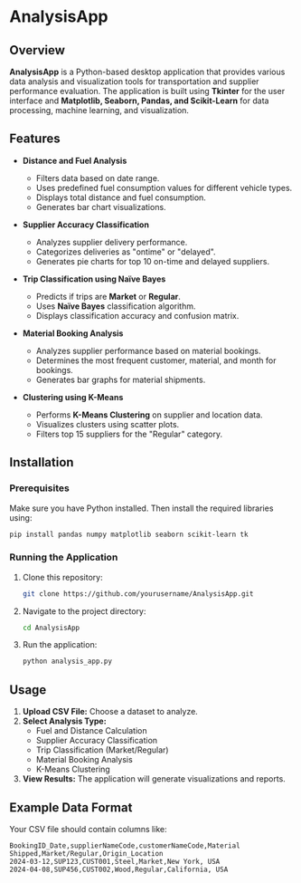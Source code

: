 # AnalysisApp

## Overview
**AnalysisApp** is a Python-based desktop application that provides various data analysis and visualization tools for transportation and supplier performance evaluation. The application is built using **Tkinter** for the user interface and **Matplotlib, Seaborn, Pandas, and Scikit-Learn** for data processing, machine learning, and visualization.

## Features
- **Distance and Fuel Analysis**
  - Filters data based on date range.
  - Uses predefined fuel consumption values for different vehicle types.
  - Displays total distance and fuel consumption.
  - Generates bar chart visualizations.

- **Supplier Accuracy Classification**
  - Analyzes supplier delivery performance.
  - Categorizes deliveries as "ontime" or "delayed".
  - Generates pie charts for top 10 on-time and delayed suppliers.

- **Trip Classification using Naïve Bayes**
  - Predicts if trips are **Market** or **Regular**.
  - Uses **Naïve Bayes** classification algorithm.
  - Displays classification accuracy and confusion matrix.

- **Material Booking Analysis**
  - Analyzes supplier performance based on material bookings.
  - Determines the most frequent customer, material, and month for bookings.
  - Generates bar graphs for material shipments.

- **Clustering using K-Means**
  - Performs **K-Means Clustering** on supplier and location data.
  - Visualizes clusters using scatter plots.
  - Filters top 15 suppliers for the "Regular" category.

## Installation
### Prerequisites
Make sure you have Python installed. Then install the required libraries using:
```bash
pip install pandas numpy matplotlib seaborn scikit-learn tk
```

### Running the Application
1. Clone this repository:
   ```bash
   git clone https://github.com/yourusername/AnalysisApp.git
   ```
2. Navigate to the project directory:
   ```bash
   cd AnalysisApp
   ```
3. Run the application:
   ```bash
   python analysis_app.py
   ```

## Usage
1. **Upload CSV File:** Choose a dataset to analyze.
2. **Select Analysis Type:**
   - Fuel and Distance Calculation
   - Supplier Accuracy Classification
   - Trip Classification (Market/Regular)
   - Material Booking Analysis
   - K-Means Clustering
3. **View Results:** The application will generate visualizations and reports.

## Example Data Format
Your CSV file should contain columns like:
```csv
BookingID_Date,supplierNameCode,customerNameCode,Material Shipped,Market/Regular,Origin_Location
2024-03-12,SUP123,CUST001,Steel,Market,New York, USA
2024-04-08,SUP456,CUST002,Wood,Regular,California, USA
```

